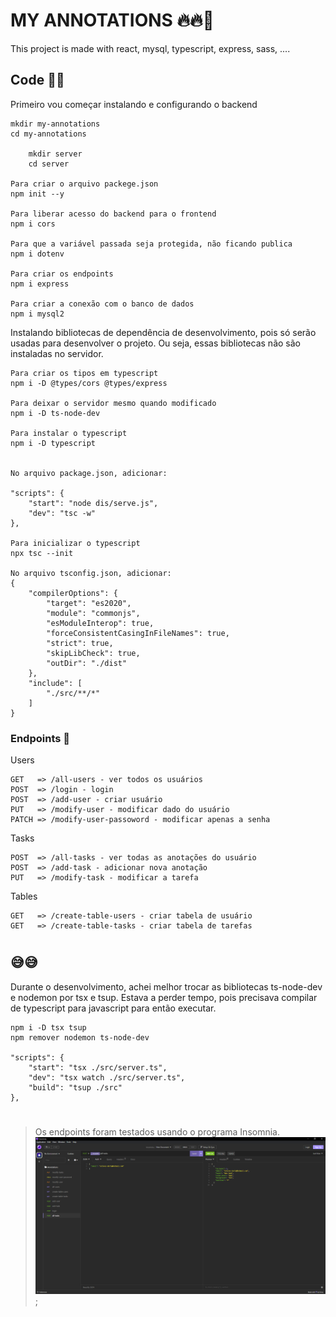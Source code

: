 # MY ANNOTATIONS 🔥🔥🚀

This project is made with react, mysql, typescript, express, sass, ....

## Code 👨‍💻

Primeiro vou começar instalando e configurando o backend

    mkdir my-annotations
    cd my-annotations

        mkdir server
        cd server

    Para criar o arquivo packege.json
    npm init --y

    Para liberar acesso do backend para o frontend
    npm i cors

    Para que a variável passada seja protegida, não ficando publica
    npm i dotenv

    Para criar os endpoints
    npm i express

    Para criar a conexão com o banco de dados
    npm i mysql2

Instalando bibliotecas de dependência de desenvolvimento, pois só serão usadas para desenvolver o projeto. Ou seja, essas bibliotecas não são instaladas no servidor.

    Para criar os tipos em typescript
    npm i -D @types/cors @types/express

    Para deixar o servidor mesmo quando modificado
    npm i -D ts-node-dev

    Para instalar o typescript
    npm i -D typescript


    No arquivo package.json, adicionar:

    "scripts": {
        "start": "node dis/serve.js",
        "dev": "tsc -w"
    },

    Para inicializar o typescript
    npx tsc --init

    No arquivo tsconfig.json, adicionar:
    {
        "compilerOptions": {
            "target": "es2020",
            "module": "commonjs",
            "esModuleInterop": true,
            "forceConsistentCasingInFileNames": true,
            "strict": true,
            "skipLibCheck": true,
            "outDir": "./dist"
        },
        "include": [
            "./src/**/*"
        ]
    }

### Endpoints 🔴

Users

    GET   => /all-users - ver todos os usuários
    POST  => /login - login
    POST  => /add-user - criar usuário
    PUT   => /modify-user - modificar dado do usuário
    PATCH => /modify-user-passoword - modificar apenas a senha

Tasks

    POST  => /all-tasks - ver todas as anotações do usuário
    POST  => /add-task - adicionar nova anotação
    PUT   => /modify-task - modificar a tarefa

Tables

    GET   => /create-table-users - criar tabela de usuário
    GET   => /create-table-tasks - criar tabela de tarefas

#

## 😅😅

Durante o desenvolvimento, achei melhor trocar as bibliotecas ts-node-dev e nodemon por tsx e tsup. Estava a perder tempo, pois precisava compilar de typescript para javascript para então executar.

    npm i -D tsx tsup
    npm remover nodemon ts-node-dev

    "scripts": {
        "start": "tsx ./src/server.ts",
        "dev": "tsx watch ./src/server.ts",
        "build": "tsup ./src"
    },

#

> Os endpoints foram testados usando o programa Insomnia.
> ![Insomnia](./screenshots/insomnia.PNG);
